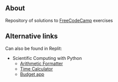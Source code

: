 ## About

Repository of solutions to [FreeCodeCamp](www.freecodecamp.org) exercises



## Alternative links

Can also be found in Replit:

- Scientific Computing with Python
  - [Arithmetic Formatter](https://replit.com/@maryletteroa/arithmetic-formatter)
  - [Time Calculator](https://replit.com/@maryletteroa/time-calculator)
  - [Budget app](https://replit.com/@maryletteroa/budget-app)
